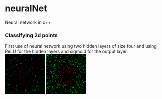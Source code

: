 # neuralNet
Neural network in c++

### Classifying 2d points
First use of neural network using two hidden layers of size four and using ReLU for the hidden layers and sigmoid for the output layer.
![alttext](images/classifying2dPointsTraining.png "training") ![alttext](images/classifying2dPointsTest.png "test")
